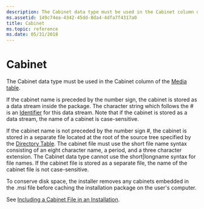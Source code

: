 ```yaml
---
description: The Cabinet data type must be used in the Cabinet column of the Media table.
ms.assetid: 149c74ea-4342-45dd-8da4-4dfa7f4317a0
title: Cabinet
ms.topic: reference
ms.date: 05/31/2018
---
```


# Cabinet

The Cabinet data type must be used in the Cabinet column of the [Media table](media-table.md).

If the cabinet name is preceded by the number sign, the cabinet is stored as a data stream inside the package. The character string which follows the \# is an [Identifier](identifier.md) for this data stream. Note that if the cabinet is stored as a data stream, the name of a cabinet is case-sensitive.

If the cabinet name is not preceded by the number sign \#, the cabinet is stored in a separate file located at the root of the source tree specified by the [Directory Table](directory-table.md). The cabinet file must use the short file name syntax consisting of an eight character name, a period, and a three character extension. The Cabinet data type cannot use the short\|longname syntax for file names. If the cabinet file is stored as a separate file, the name of the cabinet file is not case-sensitive.

To conserve disk space, the installer removes any cabinets embedded in the .msi file before caching the installation package on the user's computer.

See [Including a Cabinet File in an Installation](including-a-cabinet-file-in-an-installation.md).

 

 



